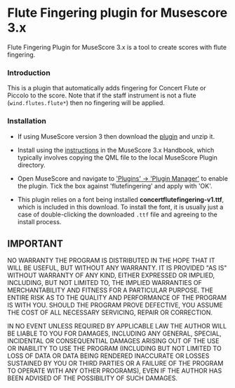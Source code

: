 # Flute Fingering plugin for Musescore 3.x

Flute Fingering Plugin for MuseScore 3.x is a tool to create scores with flute fingering.

### Introduction
This is a plugin that automatically adds fingering for Concert Flute or Piccolo to the score. Note that
if the staff instrument is not a flute (`wind.flutes.flute*`) then no fingering will be applied.

### Installation
* If using MuseScore version 3 then download the [plugin](https://github.com/eduardomourar/flute-fingering/archive/master.zip) and unzip it.

* Install using the [instructions](https://musescore.org/en/handbook/3/plugins#installation) in the MuseScore 3.x Handbook, which typically 
involves copying the QML file to the local MuseScore Plugin directory.

* Open MuseScore and navigate to ['Plugins' -> 'Plugin Manager'](https://musescore.org/en/handbook/3/plugins#enable-disable-plugins)
to enable the plugin. Tick the box against 'flutefingering' and apply with 'OK'.

* This plugin relies on a font being installed **concertflutefingering-v1.ttf**, which is included in this
download. To install the font, it is usually just a case of double-clicking the downloaded `.ttf` file 
and agreeing to the install process.

## IMPORTANT
NO WARRANTY
THE PROGRAM IS DISTRIBUTED IN THE HOPE THAT IT WILL BE USEFUL, BUT WITHOUT ANY WARRANTY. IT IS PROVIDED "AS IS" WITHOUT WARRANTY OF ANY KIND, EITHER EXPRESSED OR IMPLIED, INCLUDING, BUT NOT LIMITED TO,
THE IMPLIED WARRANTIES OF MERCHANTABILITY AND FITNESS FOR A PARTICULAR PURPOSE. THE ENTIRE RISK AS TO THE QUALITY AND PERFORMANCE OF THE PROGRAM IS WITH YOU. SHOULD THE PROGRAM PROVE DEFECTIVE,
YOU ASSUME THE COST OF ALL NECESSARY SERVICING, REPAIR OR CORRECTION.

IN NO EVENT UNLESS REQUIRED BY APPLICABLE LAW THE AUTHOR WILL BE LIABLE TO YOU FOR DAMAGES, INCLUDING ANY GENERAL,
SPECIAL, INCIDENTAL OR CONSEQUENTIAL DAMAGES ARISING OUT OF THE USE OR INABILITY TO USE THE PROGRAM
(INCLUDING BUT NOT LIMITED TO LOSS OF DATA OR DATA BEING RENDERED INACCURATE OR LOSSES SUSTAINED BY YOU OR THIRD PARTIES
OR A FAILURE OF THE PROGRAM TO OPERATE WITH ANY OTHER PROGRAMS), EVEN IF THE AUTHOR HAS BEEN ADVISED OF THE POSSIBILITY
OF SUCH DAMAGES.
